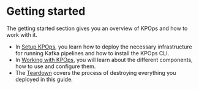 # Getting started

The getting started section gives you an overview of KPOps and how to work with it.

- In [Setup KPOps](./setup.md), you learn how to deploy the necessary infrastructure for running Kafka pipelines and how to install the KPOps CLI.
- In [Working with KPOps](./working-with-kpops.md), you will learn about the different components, how to use and configure them.
- The [Teardown](./teardown.md) covers the process of destroying everything you deployed in this guide.
